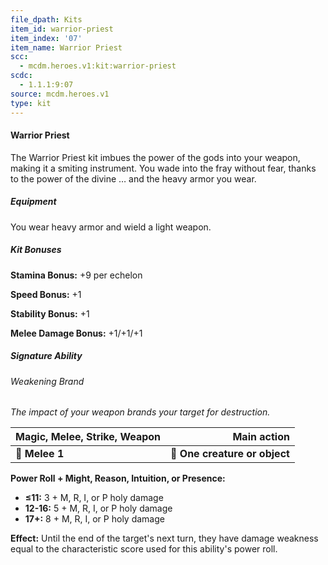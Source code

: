 ```yaml
---
file_dpath: Kits
item_id: warrior-priest
item_index: '07'
item_name: Warrior Priest
scc:
  - mcdm.heroes.v1:kit:warrior-priest
scdc:
  - 1.1.1:9:07
source: mcdm.heroes.v1
type: kit
---
```


#### Warrior Priest

The Warrior Priest kit imbues the power of the gods into your weapon, making it a smiting instrument. You wade into the fray without fear, thanks to the power of the divine … and the heavy armor you wear.

##### Equipment

You wear heavy armor and wield a light weapon.

##### Kit Bonuses

**Stamina Bonus:** +9 per echelon

**Speed Bonus:** +1

**Stability Bonus:** +1

**Melee Damage Bonus:** +1/+1/+1

##### Signature Ability

###### Weakening Brand

*The impact of your weapon brands your target for destruction.*

| **Magic, Melee, Strike, Weapon** |               **Main action** |
| -------------------------------- | ----------------------------: |
| **📏 Melee 1**                   | **🎯 One creature or object** |

**Power Roll + Might, Reason, Intuition, or Presence:**

- **≤11:** 3 + M, R, I, or P holy damage
- **12-16:** 5 + M, R, I, or P holy damage
- **17+:** 8 + M, R, I, or P holy damage

**Effect:** Until the end of the target's next turn, they have damage weakness equal to the characteristic score used for this ability's power roll.
